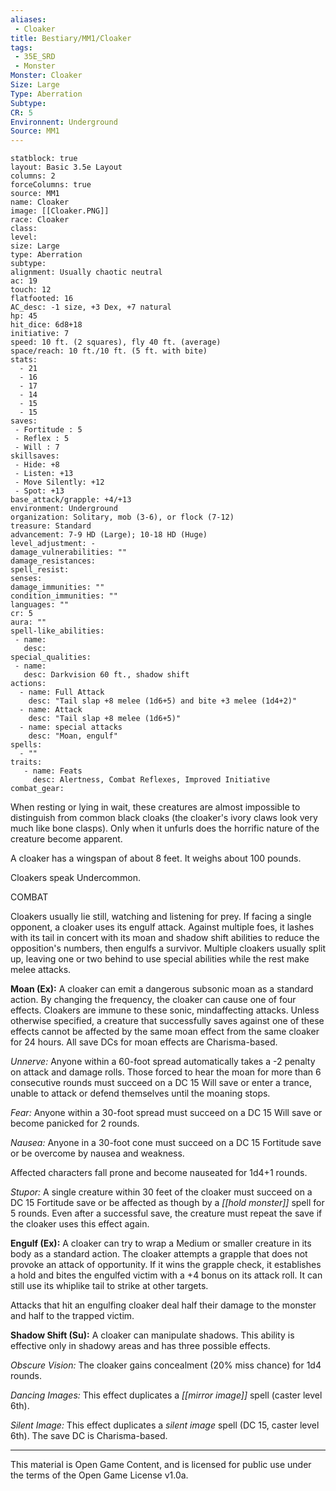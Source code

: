 ```yaml
---
aliases:
 - Cloaker
title: Bestiary/MM1/Cloaker
tags: 
 - 35E_SRD
 - Monster
Monster: Cloaker
Size: Large
Type: Aberration
Subtype: 
CR: 5
Environnent: Underground
Source: MM1
---
```


```statblock
statblock: true
layout: Basic 3.5e Layout
columns: 2
forceColumns: true
source: MM1 
name: Cloaker
image: [[Cloaker.PNG]]
race: Cloaker
class: 
level: 
size: Large
type: Aberration
subtype: 
alignment: Usually chaotic neutral
ac: 19
touch: 12
flatfooted: 16
AC_desc: -1 size, +3 Dex, +7 natural
hp: 45
hit_dice: 6d8+18
initiative: 7
speed: 10 ft. (2 squares), fly 40 ft. (average)
space/reach: 10 ft./10 ft. (5 ft. with bite)
stats:
  - 21
  - 16
  - 17
  - 14
  - 15
  - 15
saves:
 - Fortitude : 5
 - Reflex : 5
 - Will : 7
skillsaves:
 - Hide: +8
 - Listen: +13
 - Move Silently: +12
 - Spot: +13
base_attack/grapple: +4/+13
environment: Underground
organization: Solitary, mob (3-6), or flock (7-12)
treasure: Standard
advancement: 7-9 HD (Large); 10-18 HD (Huge)
level_adjustment: -
damage_vulnerabilities: ""
damage_resistances: 
spell_resist: 
senses: 
damage_immunities: ""
condition_immunities: ""
languages: ""
cr: 5
aura: ""
spell-like_abilities:
 - name: 
   desc: 
special_qualities:
 - name:
   desc: Darkvision 60 ft., shadow shift
actions:
  - name: Full Attack
    desc: "Tail slap +8 melee (1d6+5) and bite +3 melee (1d4+2)"
  - name: Attack
    desc: "Tail slap +8 melee (1d6+5)"
  - name: special attacks
    desc: "Moan, engulf"
spells:
  - ""
traits:
   - name: Feats
     desc: Alertness, Combat Reflexes, Improved Initiative
combat_gear:  
```


When resting or lying in wait, these creatures are almost impossible to distinguish from common black cloaks (the cloaker's ivory claws look very much like bone clasps). Only when it unfurls does the horrific nature of the creature become apparent.

A cloaker has a wingspan of about 8 feet. It weighs about 100 pounds.

Cloakers speak Undercommon.

COMBAT

Cloakers usually lie still, watching and listening for prey. If facing a single opponent, a cloaker uses its engulf attack. Against multiple foes, it lashes with its tail in concert with its moan and shadow shift abilities to reduce the opposition's numbers, then engulfs a survivor. Multiple cloakers usually split up, leaving one or two behind to use special abilities while the rest make melee attacks.


**Moan (Ex):** A cloaker can emit a dangerous subsonic moan as a standard action. By changing the frequency, the cloaker can cause one of four effects. Cloakers are immune to these sonic, mindaffecting attacks. Unless otherwise specified, a creature that successfully saves against one of these effects cannot be affected by the same moan effect from the same cloaker for 24 hours. All save DCs for moan effects are Charisma-based.


*Unnerve:* Anyone within a 60-foot spread automatically takes a -2 penalty on attack and damage rolls. Those forced to hear the moan for more than 6 consecutive rounds must succeed on a DC 15 Will save or enter a trance, unable to attack or defend themselves until the moaning stops.


*Fear:* Anyone within a 30-foot spread must succeed on a DC 15 Will save or become panicked for 2 rounds.


*Nausea:* Anyone in a 30-foot cone must succeed on a DC 15 Fortitude save or be overcome by nausea and weakness.

Affected characters fall prone and become nauseated for 1d4+1 rounds.


*Stupor:* A single creature within 30 feet of the cloaker must succeed on a DC 15 Fortitude save or be affected as though by a *[[hold monster]]* spell for 5 rounds. Even after a successful save, the creature must repeat the save if the cloaker uses this effect again.


**Engulf (Ex):** A cloaker can try to wrap a Medium or smaller creature in its body as a standard action. The cloaker attempts a grapple that does not provoke an attack of opportunity. If it wins the grapple check, it establishes a hold and bites the engulfed victim with a +4 bonus on its attack roll. It can still use its whiplike tail to strike at other targets.

Attacks that hit an engulfing cloaker deal half their damage to the monster and half to the trapped victim.


**Shadow Shift (Su):** A cloaker can manipulate shadows. This ability is effective only in shadowy areas and has three possible effects.


*Obscure Vision:* The cloaker gains concealment (20% miss chance) for 1d4 rounds.


*Dancing Images:* This effect duplicates a *[[mirror image]]* spell (caster level 6th).


*Silent Image:* This effect duplicates a *silent image* spell (DC 15, caster level 6th). The save DC is Charisma-based.

---

This material is Open Game Content, and is licensed for public use under the terms of the Open Game License v1.0a.
